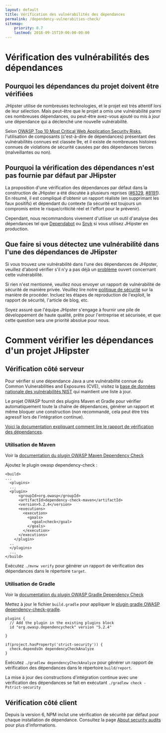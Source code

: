 ```yaml
---
layout: default
title: Vérification des vulnérabilités des dépendances
permalink: /dependency-vulnerabities-check/
sitemap:
    priority: 0.7
    lastmod: 2018-09-15T19:00:00-00:00
---
```



# <i class="fa fa-check-circle-o"></i> Vérification des vulnérabilités des dépendances

## Pourquoi les dépendances du projet doivent être vérifiées

JHipster utilise de nombreuses technologies, et le projet est très attentif lors de leur sélection. Mais peut-être que le projet a omis une vulnérabilité parmi ces nombreuses dépendances, ou peut-être avez-vous ajouté ou mis à jour une dépendance qui a déclenché une nouvelle vulnérabilité.

Selon [OWASP Top 10 Most Critical Web Application Security Risks](https://www.owasp.org/index.php/Category:OWASP_Top_Ten_Project), l'utilisation de composants (c'est-à-dire de dépendances) présentant des vulnérabilités connues est classée 9e, et il existe de nombreuses histoires connues de violations de sécurité causées par des dépendances tierces (malveillantes ou non).

## Pourquoi la vérification des dépendances n'est pas fournie par défaut par JHipster

La proposition d'une vérification des dépendances par défaut dans la construction de JHipster a été discutée à plusieurs reprises ([#6329](https://github.com/jhipster/generator-jhipster/issues/6329), [#8191](https://github.com/jhipster/generator-jhipster/issues/8191)). En résumé, il est compliqué d'obtenir un rapport réaliste (en supprimant les faux positifs) et dépendant du contexte (la sécurité est toujours un compromis entre le risque/criticité réel et l'effort pour le prévenir).

Cependant, nous recommandons vivement d'utiliser un outil d'analyse des dépendances tel que [Dependabot](https://dependabot.com/) ou [Snyk](https://snyk.io/) si vous utilisez JHipster en production.

## Que faire si vous détectez une vulnérabilité dans l'une des dépendances de JHipster

Si vous trouvez une vulnérabilité dans l'une des dépendances de JHipster, veuillez d'abord vérifier s'il n'y a pas déjà un [problème](https://github.com/jhipster/generator-jhipster/issues) ouvert concernant cette vulnérabilité.

Si rien n'est mentionné, veuillez nous envoyer un rapport de vulnérabilité de sécurité de manière privée. Veuillez lire notre [politique de sécurité](https://github.com/jhipster/generator-jhipster/security/policy) sur la manière de procéder. Incluez les étapes de reproduction de l'exploit, le rapport de sécurité, l'article de blog, etc.

Soyez assuré que l'équipe JHipster s'engage à fournir une pile de développement de haute qualité, prête pour l'entreprise et sécurisée, et que cette question sera une priorité absolue pour nous.

# Comment vérifier les dépendances d'un projet JHipster

## Vérification côté serveur

Pour vérifier si une dépendance Java a une vulnérabilité connue du Common Vulnerabilities and Exposures (CVE), visitez la [base de données nationale des vulnérabilités NIST](https://nvd.nist.gov/) qui maintient une liste à jour.

Le projet OWASP fournit des plugins Maven et Gradle pour vérifier automatiquement toute la chaîne de dépendances, générer un rapport et même bloquer une construction (non recommandé, cela peut être très agressif lors de l'intégration continue).

[Voici la documentation expliquant comment lire le rapport de vérification des dépendances](https://jeremylong.github.io/DependencyCheck/general/thereport.html).

### Utilisation de Maven

Voir la [documentation du plugin OWASP Maven Dependency Check](https://jeremylong.github.io/DependencyCheck/dependency-check-maven/index.html)

Ajoutez le plugin owasp dependency-check :
```
<build>
...
  <plugins>
  ...
  <plugin>
      <groupId>org.owasp</groupId>
      <artifactId>dependency-check-maven</artifactId>
      <version>5.2.4</version>
      <executions>
        <execution>
          <goals>
            <goal>check</goal>
          </goals>
        </execution>
      </executions>
    </plugin>
  ..
  </plugins>
  ...
</build>
```
Exécutez `./mvnw verify` pour générer un rapport de vérification des dépendances dans le répertoire `target`.

### Utilisation de Gradle
Voir la [documentation du plugin OWASP Gradle Dependency Check](https://jeremylong.github.io/DependencyCheck/dependency-check-gradle/index.html)

Mettez à jour le fichier `build.gradle` pour appliquer le  [plugin gradle OWASP dependency-check-gradle](https://plugins.gradle.org/plugin/org.owasp.dependencycheck).

```
plugins {
  // Add the plugin in the existing plugins block
  id "org.owasp.dependencycheck" version "5.2.4"

}

if(project.hasProperty('strict-security')) {
  check.dependsOn dependencyCheckAnalyze
}
```

Exécutez  `./gradlew dependencyCheckAnalyze` pour générer un rapport de vérification des dépendances dans le répertoire `build/report`.

La mise à jour des constructions d'intégration continue avec une vérification des dépendances se fait en exécutant `./gradlew check -Pstrict-security`

## Vérification côté client

Depuis la version 6, NPM inclut une vérification de sécurité par défaut pour chaque installation de dépendance. Consultez la page [About security audits
](https://docs.npmjs.com/getting-started/running-a-security-audit) pour plus d'informations.
